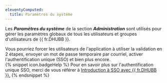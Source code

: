```yaml
---
eleventyComputed:
  title: Paramètres du système
---
```

Les ***Paramètres du système*** de la section ***Administration*** sont utilisés pour gérer les paramètres globaux de tous les utilisateurs et groupes d'utilisateurs de {{ fr.DHUBB }}.  

Vous pourriez forcer les utilisateurs de l'application à utiliser la validation en 2 étapes, envoyer un mot de passe temporaire par courriel, activer l'authentification unique (SSO) et bien plus encore.  
{% snippet icon.badgeHelp %} 
Pour en savoir plus sur l'authentification unique SSO, merci de vous référer à [Introduction à SSO avec {{ fr.DHUBB }}.](/fr/hub/getting-started/get-started-sso-hub-business/) 
{% endsnippet %}
